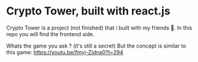 # Crypto Tower, built with react.js
Crypto Tower is a project (not finished) that i built with my friends 🙂.
In this repo you will find the frontend side.

Whats the game you ask ? (it's still a secret)
But the concept is similar to this game: https://youtu.be/fmyj-Zidna0?t=294
